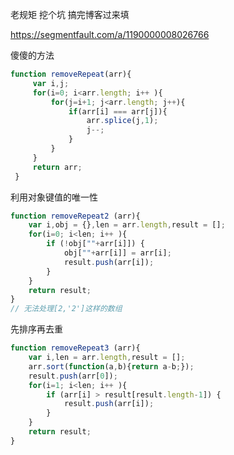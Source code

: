 老规矩  挖个坑  搞完博客过来填

https://segmentfault.com/a/1190000008026766

傻傻的方法
```javascript
function removeRepeat(arr){
     var i,j;
     for(i=0; i<arr.length; i++ ){
         for(j=i+1; j<arr.length; j++){
             if(arr[i] === arr[j]){
                 arr.splice(j,1);
                 j--;
             }
         }
     }
     return arr;
 }
```

利用对象键值的唯一性
```javascript
function removeRepeat2 (arr){
    var i,obj = {},len = arr.length,result = [];
    for(i=0; i<len; i++ ){
        if (!obj[""+arr[i]]) {
            obj[""+arr[i]] = arr[i];
            result.push(arr[i]);
        }
    }
    return result;
}
// 无法处理[2,'2']这样的数组
```

先排序再去重
```javascript
function removeRepeat3 (arr){
    var i,len = arr.length,result = [];
    arr.sort(function(a,b){return a-b;});
    result.push(arr[0]);
    for(i=1; i<len; i++ ){
        if (arr[i] > result[result.length-1]) {
            result.push(arr[i]);
        }
    }
    return result;
}
```